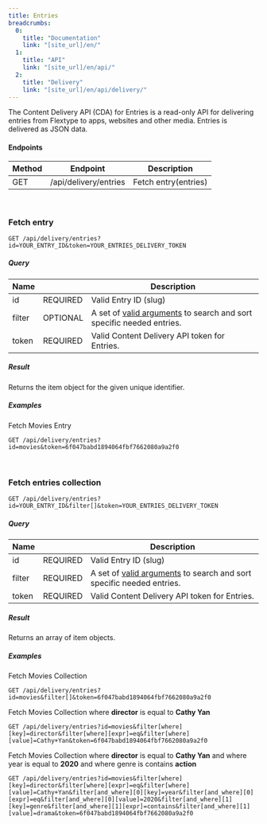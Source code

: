 ```yaml
---
title: Entries
breadcrumbs:
  0:
    title: "Documentation"
    link: "[site_url]/en/"
  1:
    title: "API"
    link: "[site_url]/en/api/"
  2:
    title: "Delivery"
    link: "[site_url]/en/api/delivery/"
---
```


The Content Delivery API (CDA) for Entries is a read-only API for delivering entries from Flextype to apps, websites and other media. Entries is delivered as JSON data.

#### Endpoints

| Method | Endpoint | Description |
| --- | --- | --- |
| GET | /api/delivery/entries | Fetch entry(entries) |

<br>

### Fetch entry

```
GET /api/delivery/entries?id=YOUR_ENTRY_ID&token=YOUR_ENTRIES_DELIVERY_TOKEN
```

##### Query

| Name | |  Description |
| --- | --- | --- |
| id | REQUIRED | Valid Entry ID (slug) |
| filter | OPTIONAL | A set of [valid arguments](http://docs.flextype.org/en/themes/entries-fetch) to search and sort specific needed entries. |
| token | REQUIRED | Valid Content Delivery API token for Entries. |


##### Result

Returns the item object for the given unique identifier.

##### Examples

Fetch Movies Entry

```
GET /api/delivery/entries?id=movies&token=6f047babd1894064fbf7662080a9a2f0
```

<br>

### Fetch entries collection

```
GET /api/delivery/entries?id=YOUR_ENTRY_ID&filter[]&token=YOUR_ENTRIES_DELIVERY_TOKEN
```

##### Query

| Name | |  Description |
| --- | --- | --- |
| id | REQUIRED | Valid Entry ID (slug) |
| filter | REQUIRED | A set of [valid arguments](http://docs.flextype.org/en/themes/entries-fetch) to search and sort specific needed entries. |
| token | REQUIRED | Valid Content Delivery API token for Entries. |

##### Result

Returns an array of item objects.

##### Examples

Fetch Movies Collection

```
GET /api/delivery/entries?id=movies&filter[]&token=6f047babd1894064fbf7662080a9a2f0
```

Fetch Movies Collection where **director** is equal to **Cathy Yan**
```
GET /api/delivery/entries?id=movies&filter[where][key]=director&filter[where][expr]=eq&filter[where][value]=Cathy+Yan&token=6f047babd1894064fbf7662080a9a2f0
```

Fetch Movies Collection where **director** is equal to **Cathy Yan** and where year is equal to **2020** and where genre is contains **action**

```
GET /api/delivery/entries?id=movies&filter[where][key]=director&filter[where][expr]=eq&filter[where][value]=Cathy+Yan&filter[and_where][0][key]=year&filter[and_where][0][expr]=eq&filter[and_where][0][value]=2020&filter[and_where][1][key]=genre&filter[and_where][1][expr]=contains&filter[and_where][1][value]=drama&token=6f047babd1894064fbf7662080a9a2f0
```
